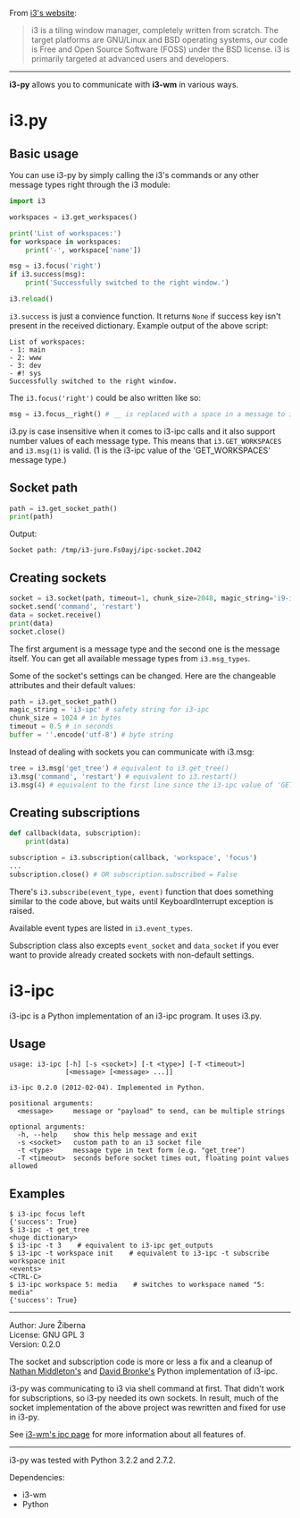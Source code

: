 From [i3's website](http://i3wm.org/):

> i3 is a tiling window manager, completely written from scratch. The target
> platforms are GNU/Linux and BSD operating systems, our code is Free and Open
> Source Software (FOSS) under the BSD license. i3 is primarily targeted at
> advanced users and developers.

--------------------------------------------------------------------------------

__i3-py__ allows you to communicate with __i3-wm__ in various ways.


i3.py
=====

Basic usage
-----------

You can use i3-py by simply calling the i3's commands or any other message types
right through the i3 module:

```python
import i3

workspaces = i3.get_workspaces()

print('List of workspaces:')
for workspace in workspaces:
    print('-', workspace['name'])

msg = i3.focus('right')
if i3.success(msg):
    print('Successfully switched to the right window.')

i3.reload()
```

`i3.success` is just a convience function. It returns `None` if success key
isn't present in the received dictionary. Example output of the above script:

    List of workspaces:
    - 1: main
    - 2: www
    - 3: dev
    - #! sys
    Successfully switched to the right window.

The `i3.focus('right')` could be also written like so:

```python
msg = i3.focus__right() # __ is replaced with a space in a message to i3-wm
```

i3.py is case insensitive when it comes to i3-ipc calls and it also support
number values of each message type. This means that `i3.GET_WORKSPACES` and
`i3.msg(1)` is valid. (1 is the i3-ipc value of the 'GET_WORKSPACES' message
type.)


Socket path
-----------

```python
path = i3.get_socket_path()
print(path)
```

Output:

    Socket path: /tmp/i3-jure.Fs0ayj/ipc-socket.2042


Creating sockets
----------------

```python
socket = i3.socket(path, timeout=1, chunk_size=2048, magic_string='i9-ipc')
socket.send('command', 'restart')
data = socket.receive()
print(data)
socket.close()
```

The first argument is a message type and the second one is the message itself.
You can get all available message types from `i3.msg_types`.

Some of the socket's settings can be changed. Here are the changeable attributes
and their default values:

```python
path = i3.get_socket_path()
magic_string = 'i3-ipc' # safety string for i3-ipc
chunk_size = 1024 # in bytes
timeout = 0.5 # in seconds
buffer = ''.encode('utf-8') # byte string
```

Instead of dealing with sockets you can communicate with i3.msg:

```python
tree = i3.msg('get_tree') # equivalent to i3.get_tree()
i3.msg('command', 'restart') # equivalent to i3.restart()
i3.msg(4) # equivalent to the first line since the i3-ipc value of 'GET_TREE' is 4
```


Creating subscriptions
----------------------

```python
def callback(data, subscription):
    print(data)

subscription = i3.subscription(callback, 'workspace', 'focus')
...
subscription.close() # OR subscription.subscribed = False
```

There's `i3.subscribe(event_type, event)` function that does something similar
to the code above, but waits until KeyboardInterrupt exception is raised.

Available event types are listed in `i3.event_types`.

Subscription class also excepts `event_socket` and `data_socket` if you ever
want to provide already created sockets with non-default settings.


i3-ipc
======

i3-ipc is a Python implementation of an i3-ipc program. It uses i3.py.

Usage
-----

    usage: i3-ipc [-h] [-s <socket>] [-t <type>] [-T <timeout>]
                  [<message> [<message> ...]]
    
    i3-ipc 0.2.0 (2012-02-04). Implemented in Python.
    
    positional arguments:
      <message>     message or "payload" to send, can be multiple strings
    
    optional arguments:
      -h, --help    show this help message and exit
      -s <socket>   custom path to an i3 socket file
      -t <type>     message type in text form (e.g. "get_tree")
      -T <timeout>  seconds before socket times out, floating point values allowed

Examples
--------

    $ i3-ipc focus left
    {'success': True}
    $ i3-ipc -t get_tree
    <huge dictionary>
    $ i3-ipc -t 3    # equivalent to i3-ipc get_outputs
    $ i3-ipc -t workspace init    # equivalent to i3-ipc -t subscribe workspace init
    <events>
    <CTRL-C>
    $ i3-ipc workspace 5: media    # switches to workspace named "5: media"
    {'success': True}


--------------------------------------------------------------------------------

Author: Jure Žiberna  
License: GNU GPL 3  
Version: 0.2.0

The socket and subscription code is more or less a fix and a cleanup of
[Nathan Middleton's](https://github.com/thepub/i3ipc) and
[David Bronke's](https://github.com/whitelynx/i3ipc) Python implementation of
i3-ipc.

i3-py was communicating to i3 via shell command at first. That didn't work for
subscriptions, so i3-py needed its own sockets. In result, much of the socket
implementation of the above project was rewritten and fixed for use in i3-py.


See [i3-wm's ipc page](http://i3wm.org/docs/ipc.html) for more information about
all features of.

--------------------------------------------------------------------------------

i3-py was tested with Python 3.2.2 and 2.7.2.

Dependencies:

- i3-wm
- Python

